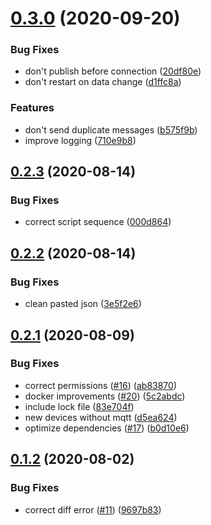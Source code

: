 # [0.3.0](https://github.com/mark-j/Caseta2Mqtt/compare/v0.2.3...v0.3.0) (2020-09-20)


### Bug Fixes

* don't publish before connection ([20df80e](https://github.com/mark-j/Caseta2Mqtt/commit/20df80e4f2c986f1ce068a115f55308a3f6c8e3c))
* don't restart on data change ([d1ffc8a](https://github.com/mark-j/Caseta2Mqtt/commit/d1ffc8aaf5ef77fc377aced3bd6884c092038467))


### Features

* don't send duplicate messages ([b575f9b](https://github.com/mark-j/Caseta2Mqtt/commit/b575f9b2050ecfc263f861212df2337dedb0d803))
* improve logging ([710e9b8](https://github.com/mark-j/Caseta2Mqtt/commit/710e9b8fd31c5423279e8091fc96f7c9f10359e2))



## [0.2.3](https://github.com/mark-j/Caseta2Mqtt/compare/v0.2.2...v0.2.3) (2020-08-14)


### Bug Fixes

* correct script sequence ([000d864](https://github.com/mark-j/Caseta2Mqtt/commit/000d864e9f6e03ed10f5c78410d2cbe544be7f8b))



## [0.2.2](https://github.com/mark-j/Caseta2Mqtt/compare/v0.2.1...v0.2.2) (2020-08-14)


### Bug Fixes

* clean pasted json ([3e5f2e6](https://github.com/mark-j/Caseta2Mqtt/commit/3e5f2e6235e81e266a2b277adb809a875bfbad26))



## [0.2.1](https://github.com/mark-j/Caseta2Mqtt/compare/v0.1.2...v0.2.1) (2020-08-09)


### Bug Fixes

* correct permissions ([#16](https://github.com/mark-j/Caseta2Mqtt/issues/16)) ([ab83870](https://github.com/mark-j/Caseta2Mqtt/commit/ab83870b7d81d1d355c69fdd0e65328913c18e57))
* docker improvements ([#20](https://github.com/mark-j/Caseta2Mqtt/issues/20)) ([5c2abdc](https://github.com/mark-j/Caseta2Mqtt/commit/5c2abdc5ac530b91c7138c5c4d451ca6f4cf7640))
* include lock file ([83e704f](https://github.com/mark-j/Caseta2Mqtt/commit/83e704ff1ebbe19f2c73336e48e4b937e03ce20d))
* new devices without mqtt ([d5ea624](https://github.com/mark-j/Caseta2Mqtt/commit/d5ea6242038db3131ac4c184755ca52d92217221))
* optimize dependencies ([#17](https://github.com/mark-j/Caseta2Mqtt/issues/17)) ([b0d10e6](https://github.com/mark-j/Caseta2Mqtt/commit/b0d10e6505de86f5de1a9a93982043e16c5dc376))



## [0.1.2](https://github.com/mark-j/Caseta2Mqtt/compare/v0.1.1...v0.1.2) (2020-08-02)


### Bug Fixes

* correct diff error ([#11](https://github.com/mark-j/Caseta2Mqtt/issues/11)) ([9697b83](https://github.com/mark-j/Caseta2Mqtt/commit/9697b83d2346d8b3d38a18b6e62df05bd8db746e))



